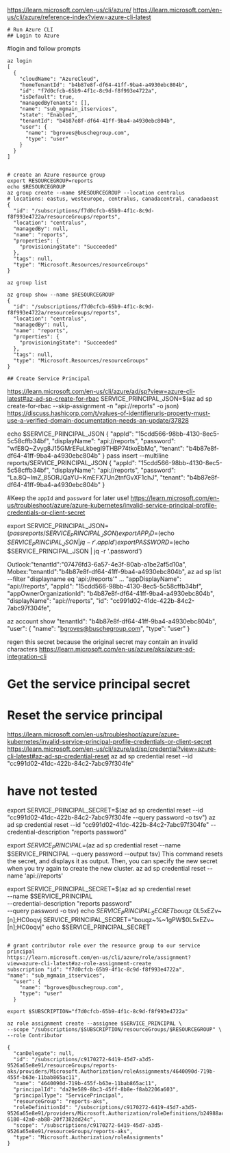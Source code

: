 
https://learn.microsoft.com/en-us/cli/azure/
https://learn.microsoft.com/en-us/cli/azure/reference-index?view=azure-cli-latest

```
# Run Azure CLI
## Login to Azure

```
#login and follow prompts
```
az login 
[
  {
    "cloudName": "AzureCloud",
    "homeTenantId": "b4b87e8f-df64-41ff-9ba4-a4930ebc804b",
    "id": "f7d0cfcb-65b9-4f1c-8c9d-f8f993e4722a",
    "isDefault": true,
    "managedByTenants": [],
    "name": "sub_mgmain_itservices",
    "state": "Enabled",
    "tenantId": "b4b87e8f-df64-41ff-9ba4-a4930ebc804b",
    "user": {
      "name": "bgroves@buschegroup.com",
      "type": "user"
    }
  }
]

```

```

# create an Azure resource group
export RESOURCEGROUP=reports
echo $RESOURCEGROUP
az group create --name $RESOURCEGROUP --location centralus
# locations: eastus, westeurope, centralus, canadacentral, canadaeast
{
  "id": "/subscriptions/f7d0cfcb-65b9-4f1c-8c9d-f8f993e4722a/resourceGroups/reports",
  "location": "centralus",
  "managedBy": null,
  "name": "reports",
  "properties": {
    "provisioningState": "Succeeded"
  },
  "tags": null,
  "type": "Microsoft.Resources/resourceGroups"
}

az group list

az group show --name $RESOURCEGROUP
{
  "id": "/subscriptions/f7d0cfcb-65b9-4f1c-8c9d-f8f993e4722a/resourceGroups/reports",
  "location": "centralus",
  "managedBy": null,
  "name": "reports",
  "properties": {
    "provisioningState": "Succeeded"
  },
  "tags": null,
  "type": "Microsoft.Resources/resourceGroups"
}

## Create Service Principal
```
https://learn.microsoft.com/en-us/cli/azure/ad/sp?view=azure-cli-latest#az-ad-sp-create-for-rbac
SERVICE_PRINCIPAL_JSON=$(az ad sp create-for-rbac --skip-assignment -n "api://reports" -o json)
https://discuss.hashicorp.com/t/values-of-identifieruris-property-must-use-a-verified-domain-documentation-needs-an-update/37828

echo $SERVICE_PRINCIPAL_JSON
{
  "appId": "15cdd566-98bb-4130-8ec5-5c58cffb34bf",
  "displayName": "api://reports",
  "password": "wfE8Q~Zvyg8J15GMrEFuLkbegI9THBP74tkoEbMq",
  "tenant": "b4b87e8f-df64-41ff-9ba4-a4930ebc804b"
}
pass insert --multiline reports/SERVICE_PRINCIPAL_JSON
{
  "appId": "15cdd566-98bb-4130-8ec5-5c58cffb34bf",
  "displayName": "api://reports",
  "password": "La.8Q~ImZ_85ORJQaYU~KmEFX7Un2tnfGvXF1chJ",
  "tenant": "b4b87e8f-df64-41ff-9ba4-a4930ebc804b"
}

#Keep the `appId` and `password` for later use!
https://learn.microsoft.com/en-us/troubleshoot/azure/azure-kubernetes/invalid-service-principal-profile-credentials-or-client-secret

export SERVICE_PRINCIPAL_JSON=$(pass reports/SERVICE_PRINCIPAL_JSON)
export APP_ID=$(echo $SERVICE_PRINCIPAL_JSON | jq -r '.appId')
export PASSWORD=$(echo $SERVICE_PRINCIPAL_JSON | jq -r '.password')

Outlook:"tenantId":"07476fd3-6a57-4e3f-80ab-a1be2af5d10a",
Mobex:"tenantId":"b4b87e8f-df64-41ff-9ba4-a4930ebc804b",
az ad sp list --filter "displayname eq 'api://reports'" 
...
    "appDisplayName": "api://reports",
    "appId": "15cdd566-98bb-4130-8ec5-5c58cffb34bf",
    "appOwnerOrganizationId": "b4b87e8f-df64-41ff-9ba4-a4930ebc804b",
    "displayName": "api://reports",
    "id": "cc991d02-41dc-422b-84c2-7abc97f304fe",

az account show 
  "tenantId": "b4b87e8f-df64-41ff-9ba4-a4930ebc804b",
  "user": {
    "name": "bgroves@buschegroup.com",
    "type": "user"
  }

regen this secret because the original secret may contain an invalid characters
https://learn.microsoft.com/en-us/azure/aks/azure-ad-integration-cli
# Get the service principal secret

# Reset the service principal
https://learn.microsoft.com/en-us/troubleshoot/azure/azure-kubernetes/invalid-service-principal-profile-credentials-or-client-secret
https://learn.microsoft.com/en-us/cli/azure/ad/sp/credential?view=azure-cli-latest#az-ad-sp-credential-reset
az ad sp credential reset --id "cc991d02-41dc-422b-84c2-7abc97f304fe"

# have not tested
export SERVICE_PRINCIPAL_SECRET=$(az ad sp credential reset --id "cc991d02-41dc-422b-84c2-7abc97f304fe --query password -o tsv")
az ad sp credential reset --id "cc991d02-41dc-422b-84c2-7abc97f304fe" --credential-description "reports password" 

export $SERVICE_PRINCIPAL=$(az ad sp credential reset --name $SERVICE_PRINCIPAL --query password --output tsv)
This command resets the secret, and displays it as output. Then, you can specify the new secret when you try again to create the new cluster.
az ad sp credential reset --name 'api://reports'

export SERVICE_PRINCIPAL_SECRET=$(az ad sp credential reset \
    --name $SERVICE_PRINCIPAL \
    --credential-description "reports password" \
    --query password -o tsv)
echo $SERVICE_PRINCIPAL_SECRET
bouqz~%~1gPW$0L5xEZv~[n];HC0oqvj
SERVICE_PRINCIPAL_SECRET="bouqz~%~1gPW$0L5xEZv~[n];HC0oqvj"
echo $SERVICE_PRINCIPAL_SECRET
```

# grant contributor role over the resource group to our service principal
https://learn.microsoft.com/en-us/cli/azure/role/assignment?view=azure-cli-latest#az-role-assignment-create
subscription "id": "f7d0cfcb-65b9-4f1c-8c9d-f8f993e4722a",
"name": "sub_mgmain_itservices",
  "user": {
    "name": "bgroves@buschegroup.com",
    "type": "user"
  }

export $SUBSCRIPTION="f7d0cfcb-65b9-4f1c-8c9d-f8f993e4722a"

az role assignment create --assignee $SERVICE_PRINCIPAL \
--scope "/subscriptions/$SUBSCRIPTION/resourceGroups/$RESOURCEGROUP" \
--role Contributor

{
  "canDelegate": null,
  "id": "/subscriptions/c9170272-6419-45d7-a3d5-9526a65e8e91/resourceGroups/reports-aks/providers/Microsoft.Authorization/roleAssignments/4640090d-719b-455f-b63e-11bab865ac11",
  "name": "4640090d-719b-455f-b63e-11bab865ac11",
  "principalId": "da29e589-8bc3-45ff-8b8e-f8ab2206a603",
  "principalType": "ServicePrincipal",
  "resourceGroup": "reports-aks",
  "roleDefinitionId": "/subscriptions/c9170272-6419-45d7-a3d5-9526a65e8e91/providers/Microsoft.Authorization/roleDefinitions/b24988ac-6180-42a0-ab88-20f7382dd24c",
  "scope": "/subscriptions/c9170272-6419-45d7-a3d5-9526a65e8e91/resourceGroups/reports-aks",
  "type": "Microsoft.Authorization/roleAssignments"
}
```
```
